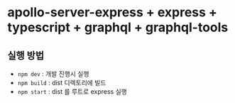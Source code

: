 # apollo-server-express + express + typescript + graphql + graphql-tools

## 실행 방법

- `npm dev` : 개발 진행시 실행
- `npm build` : dist 디렉토리에 빌드
- `npm start` : dist 를 루트로 express 실행
